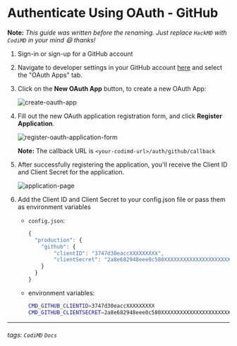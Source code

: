 # Authenticate Using OAuth - GitHub

**Note:** *This guide was written before the renaming. Just replace `HackMD` with `CodiMD` in your mind :smile: thanks!*

1. Sign-in or sign-up for a GitHub account

2. Navigate to developer settings in your GitHub account [here](https://github.com/settings/developers) and select the "OAuth Apps" tab.

3. Click on the **New OAuth App** button, to create a new OAuth App:

    ![create-oauth-app](https://i.imgur.com/aE33qif.png)

4. Fill out the new OAuth application registration form, and click **Register Application**.

    ![register-oauth-application-form](https://i.imgur.com/HFZ3HqV.png)

   **Note:** The callback URL is `<your-codimd-url>/auth/github/callback`

5. After successfully registering the application, you'll receive the Client ID and Client Secret for the application.

    ![application-page](https://i.imgur.com/Yi49F1r.png)

6. Add the Client ID and Client Secret to your config.json file or pass them as environment variables
    * `config.json`:
      ```js
      {
        "production": {
          "github": {
              "clientID": "3747d30eaccXXXXXXXXX",
              "clientSecret": "2a8e682948eee0c580XXXXXXXXXXXXXXXXXXXXXX"
          }
        }
      }
      ```
    * environment variables:
      ```sh
      CMD_GITHUB_CLIENTID=3747d30eaccXXXXXXXXX
      CMD_GITHUB_CLIENTSECRET=2a8e682948eee0c580XXXXXXXXXXXXXXXXXXXXXX
      ````
---
###### tags: `CodiMD` `Docs`